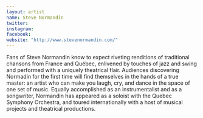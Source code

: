 ```yaml
---
layout: artist
name: Steve Normandin
twitter:
instagram:
facebook:
website: "http://www.stevenormandin.com/"
---
```


Fans of Steve Normandin know to expect riveting renditions of traditional chansons from France and Québec, enlivened by touches of jazz and swing and performed with a uniquely theatrical flair. Audiences discovering Normadin for the first time will find themselves in the hands of a true master: an artist who can make you laugh, cry, and dance in the space of one set of music. Equally accomplished as an instrumentalist and as a songwriter, Normandin has appeared as a soloist with the Quebec Symphony Orchestra, and toured internationally with a host of musical projects and theatrical productions.